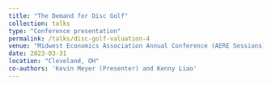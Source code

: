 ```yaml
---
title: "The Demand for Disc Golf"
collection: talks
type: "Conference presentation"
permalink: /talks/disc-golf-valuation-4
venue: "Midwest Economics Association Annual Conference (AERE Sessions)"
date: 2023-03-31
location: "Cleveland, OH"
co-authors: 'Kevin Meyer (Presenter) and Kenny Liao'
---
```


